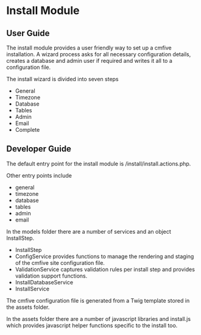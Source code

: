 # Install Module

## User Guide
The install module provides a user friendly way to set up a cmfive installation.
A wizard process asks for all necessary configuration details, creates a database and admin user if required and writes it all to a configuration file.

The install wizard is divided into seven steps

- General
- Timezone
- Database
- Tables
- Admin
- Email
- Complete


## Developer Guide

The default entry point for the install module is /install/install.actions.php.

Other entry points include

- general
- timezone
- database
- tables
- admin
- email




In the models folder there are a number of services and an object InstallStep.

- InstallStep
- ConfigService provides functions to manage the rendering and staging of the cmfive site configuration file.
- ValidationService captures validation rules per install step and provides validation support functions.
- InstallDatabaseService
- InstallService

The cmfive configuration file is generated from a Twig template stored in the assets folder.


In the assets folder there are a number of javascript libraries and install.js which provides javascript helper functions specific to the install too.
